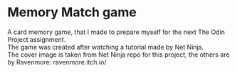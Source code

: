 # Memory Match game

A card memory game, that I made to prepare myself for the next The Odin Project assignment.\
The game was created after watching a tutorial made by Net Ninja.\
The cover image is taken from Net Ninja repo for this project, the others are by Ravenmore: ravenmore.itch.io/